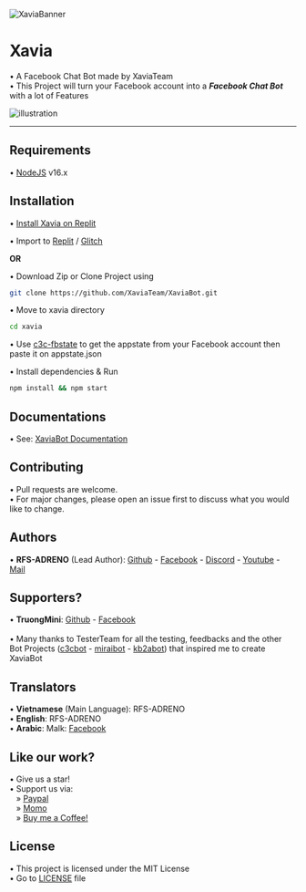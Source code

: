 ![XaviaBanner](https://i.ibb.co/K0ZSt89/XaviaFCB.png)

# Xavia

• A Facebook Chat Bot made by XaviaTeam<br />
• This Project will turn your Facebook account into a **_Facebook Chat Bot_** with a lot of Features

![illustration](https://i.ibb.co/5MCXJkX/309961956-852941662506289-2438726751602905775-n.png)

<hr />

## Requirements

• [NodeJS](https://nodejs.org/en/) v16.x

## Installation

• [Install Xavia on Replit](https://www.youtube.com/watch?v=WUva_shyMqM)

• Import to [Replit](https://github.com/anisroosi/XaviaBot) / [Glitch](https://glitch.com/edit/#!/import/github/XaviaTeam/XaviaBot)

**OR**

• Download Zip or Clone Project using

```bash
git clone https://github.com/XaviaTeam/XaviaBot.git
```

• Move to xavia directory

```bash
cd xavia
```

• Use [c3c-fbstate](https://github.com/c3cbot/c3c-fbstate) to get the appstate from your Facebook account then paste it on appstate.json

• Install dependencies & Run

```bash
npm install && npm start
```

## Documentations

• See: [XaviaBot Documentation](https://github.com/XaviaTeam/XaviaBot/blob/main/DOCS.md)

## Contributing

• Pull requests are welcome.<br/>
• For major changes, please open an issue first to discuss what you would like to change.

## Authors

• **RFS-ADRENO** (Lead Author):
[Github](https://github.com/RFS-ADRENO) -
[Facebook](https://www.facebook.com/Dungto213) -
[Discord](https://discord.gg/a5uKHKSPww) -
[Youtube](https://www.youtube.com/channel/UCmL-430tKfEJYJ1rzBOCOjA) -
[Mail](mailto:xaviateam@protonmail.com)<br />

## Supporters?

• **TruongMini**:
[Github](https://github.com/truong9c2208) -
[Facebook](https://www.facebook.com/shibasama.dev)
<br /><br />
• Many thanks to TesterTeam for all the testing, feedbacks and the other Bot Projects ([c3cbot](https://github.com/c3cbot/legacy-c3cbot) - [miraibot](https://github.com/miraiPr0ject/miraiv2) - [kb2abot](https://github.com/kb2ateam/kb2abot-client)) that inspired me to create XaviaBot

## Translators

• **Vietnamese** (Main Language): RFS-ADRENO<br />
• **English**: RFS-ADRENO<br />
• **Arabic**: Malk: [Facebook](https://www.facebook.com/profile.php?id=100070177323616)<br />

## Like our work?

• Give us a star!<br />
• Support us via:<br />
&nbsp;&nbsp;&nbsp;» [Paypal](https://www.paypal.com/paypalme/dungto213)<br />
&nbsp;&nbsp;&nbsp;» [Momo](https://me.momo.vn/gMIMulsaUqsbf6iAiXt3)<br />
&nbsp;&nbsp;&nbsp;» [Buy me a Coffee!](https://ko-fi.com/xaviateam)

## License

• This project is licensed under the MIT License<br />
• Go to [LICENSE](https://github.com/XaviaTeam/XaviaBot/blob/main/LICENSE) file
